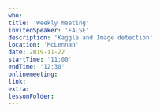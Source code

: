 ```yaml
---
who: 
title: 'Weekly meeting'
invitedSpeaker: 'FALSE'
description: 'Kaggle and Image detection'
location: 'McLennan'
date: 2019-11-22
startTime: '11:00'
endTime: '12:30'
onlinemeeting: 
link: 
extra: 
lessonFolder: 
---
```

